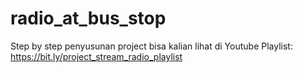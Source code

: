 # radio_at_bus_stop

Step by step penyusunan project bisa kalian lihat di Youtube Playlist: https://bit.ly/project_stream_radio_playlist

